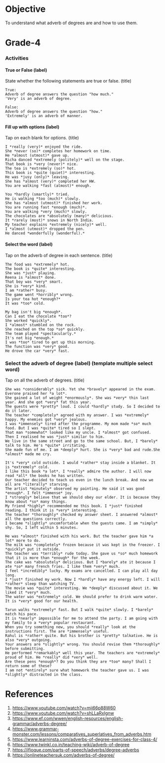 # Objective

To understand what adverb of degrees are and how to use them.

# Grade-4

### Activities

#### True or False (label)

State whether the following statements are true or false. (title)
```
True:
Adverb of degree answers the question "how much."
'Very' is an adverb of degree.

False:
Adverb of degree answers the question "how."
'Extremely' is an adverb of manner.
```

#### Fill up with options (label)

Tap on each blank for options. (title)

```
I *really (very)* enjoyed the ride.
She *never (so)* completes her homework on time.
He *almost (utmost)* gave up.
Richa danced *extremely (politely)* well on the stage.
That book is *very (never)* nice.
The tea is *extremely (so)* hot.
This book is *quite (quiet)* interesting.
He was *jusy (only)* leaving.
She has *almost (very)* completed her HW.
You are walking *fast (almost)* enough.
```

```
You *hardly (smartly)* tried.
He is walking *too (much)* slowly.
She has *almost (utmost)* finished her work.
You are running fast *enough (much)*.
You are walking *very (much)* slowly.
The chocolates are *absolutely (many)* delicious.
It *rarely (most)* snows in North India.
My teacher explains *extremely (nicely)* well.
I *almost (utmost)* dropped the pen.
He danced *wonderfully (wonderful).*
```

#### Select the word (label)

Tap on the adverb of degree in each sentence. (title)

```
The food was *extremely* hot.
The book is *quite* interesting.
She was *just* playing.
Reena is *almost* done.
That boy was *very* smart.
She is *very* kind.
I am *rather* busy.
The game went *horribly* wrong.
Is your tea hot *enough?*
It was *too* cold.
```

```
My bag isn't big *enough*.
Can I eat the chocolate *too*?
She worked *quickly*.
I *almost* stumbled on the rock.
She reached on the top *so* quickly.
The team played *spectacularly.*
It's not big *enough.*
I was *too* tired to get up this morning.
The function was *very* good.
He drove the car *very* fast.
```

### Select the adverb of degree (label) (template multiple select word)

Tap on all the adverb of degrees. (title)

```
She was *considerably* sick. Yet she *bravely* appeared in the exam. Everone praised her *a lot*.
She gained a lot of weight *enormously*. She was *very* thin last year. And she got *very* fat this year.
The guests were *pretty* loud. I could *hardly* study. So I decided to do it later.
The teacher *completely* agreed with my answer. I was *extremely* happy. My enemies got *very* jealous.
I was *immensely* tired after the programme. My mom made *so* much food. But I was *quite* tired so I slept.
That man *somewhat* looked like my uncle. I *almost* got confused. Then I realised he was *just* similar to him.
We live in the same street and go to the same school. But, I *barely* talk to him. He's *quite* irritating.
She made fun of me. I am *deeply* hurt. She is *very* bad and rude.She *almost* made me cry.
```

```
It's *very* cold outside. I would *rather* stay inside a blanket. It is *extremely* cold.
I like this book *a lot*. I *really* admire the author. I will now read *all* the books he has written.
Our teacher decided to teach us even in the lunch break. And now we all are *literally* starving.
The artist *minutely* observed my painting. He said it was good *enough*. I felt *immense* joy.
I *strongly* believe that we should obey our elder. It is because they know about *so* many things.
My friend *highly* recommended me this book. I *just* finished reading. I think it is *very* interesting.
The teacher *thoroughly* checked my answer sheet. I answered *almost* all the questions correctly.
I became *slightly* uncomfortable when the guests came. I am *simply* shy. So, I left within 5 minutes.
```

```
He was *almost* finished with his work. But the teacher gave him *a lot* more to do.
The milk was *completely* frozen because it was kept in the freezer. I *quickly* put it outside.
The teacher was *terribly* rude today. She gave us *so* much homework that it is more than *enough* for the week.
The cake was *absolutely* delicious. But I *barely* ate it because I ate *so* many french fries. I like them *very* much.
I feel *incredibly* lucky. My exams are cancelled. I can play all day long.
I *just* finished my work. Now I *hardly* have any energy left. I will *rather* sleep than watching TV.
The movie was *quite* interesting. We *deeply* discussed about it. We liked it *very* much.
The water was *extremely* cold. We should prefer to drink warm water. It is *very* good for our health.
```

```
Tarun walks *extremely* fast. But I walk *quite* slowly. I *barely* match his pace.
It is *nearly* impossible for me to attend the party. I am going with my family to a *very* popular restaurant.
When you try something new, you should *really* look at the instructions first. The are *immensely* useful.
Rahul is *rather* quite. But his brother is *pretty* talkative. He is also *very* outgoing.
Your answers are *slightly* wrong. You should revise them *thoroughly* before submitting.
He performed *remarkably* well this year. The teachers are *extremely* proud of him. He *really* did *very* well.
Are these pens *enough*? Do you think they are *too* many? Shall I return some of these?
I am not *entirely* sure what homework the teacher gave us. I was *slightly* distracted in the class.
```

# References

1. https://www.youtube.com/watch?v=mij66p88W60
2. https://www.youtube.com/watch?v=shLLaRxIgnw
3. https://www.ef.com/wwen/english-resources/english-grammar/adverbs-degree/
4. https://www.grammar-monster.com/lessons/comparatives_superlatives_from_adverbs.htm
5. https://www.learninsta.com/adverbs-of-degree-exercises-for-class-4/
6. https://www.twinkl.co.in/teaching-wiki/adverb-of-degree
7. https://ifioque.com/parts-of-speech/adverbs/degree-adverbs
8. https://onlineteachersuk.com/adverbs-of-degree/
